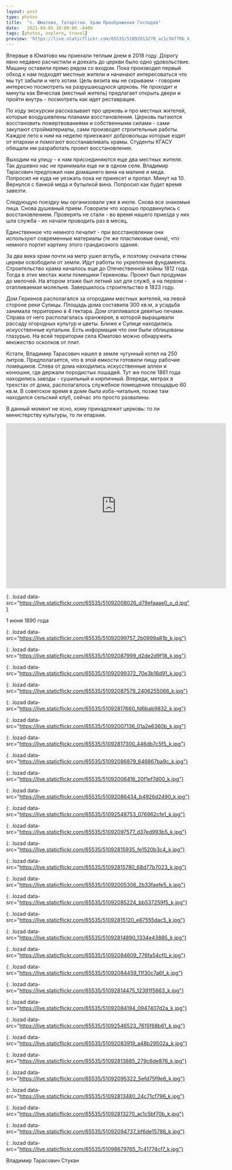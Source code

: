 ```yaml
---
layout: post
type: photos
title:  "с. Юматово, Татарстан. Храм Преображения Господня"
date:   2021-04-05 10:00:00 -0400
tags: [photos, explore, travel]
preview: 'https://live.staticflickr.com/65535/51092813270_ac1c5bf70b_k_d.jpg'
---
```


Впервые в Юматово мы приехали теплым днем в 2018 году. Дорогу явно недавно расчистили и доехать до церкви было одно удовольствие. Машину оставили прямо рядом со входом. Пока производил первый обход к нам подходят местные жители и начинают интересоваться что мы тут забыли и чего хотим. Цель визита мы не скрываем - говорим интересно посмотреть на разрушающуюся церковь. Не проходит и минуты как Вячеслав (местный житель) предлагает открыть двери и пройти внутрь - посмотреть как идет реставрация.

По ходу экскурсии рассказывает про церковь и про местных жителей, которые воодушевлены планами восстановления. Церковь пытаются восстановить пожертвованиями и собственными силами - сами закупают стройматериалы, сами производят строительные работы. Каждое лето к ним на неделю приезжают добровольцы которые ездят от епархии и помогают восстанавливать храмы. Студенты КГАСУ обещали им разработать проект восстановления.

Выходим на улицу - к нам присоединяются еще два местных жителя. Так душевно нас не принимали еще ни в одном селе. Владимир Тарасович предложил нам домашнего вина на малине и меда. Попросил не куда не уезжать пока не принесет и пропал. Минут на 10. Вернулся с банкой меда и бутылкой вина. Попросил как будет время завезти.

Следующую поездку мы организовали уже в июле. Снова все знакомые лица. Снова душевный прием. Говорили что хорошо продвинулись с восстановлением. Проверять не стали - во время нашего приезда у них шла служба - их начали проводить раз в месяц.

Единственное что немного печалит - при восстановлении они используют современные материалы (те же пластиковые окна), что немного портит картину этого грандиозного здания. 

За два века храм почти на метр ушел вглубь, и поэтому сначала стены церкви освободили от земли. Идут работы по укрепления фундамента. Строительство храма началось еще до Отечественной войны 1812 года. Тогда в этих местах жили помещики Геркеновы. Проект был продуман до мелочей. На втором этаже был летний зал для служб, а на первом - отапливаемая молельня. Завершилось строительство в 1823 году.

Дом Геркенов располагался за огородами местных жителей, на левой стороне реки Сулицы. Площадь дома составила 300 кв.м, а усадьба занимала территорию в 4 гектара. Дом отапливался девятью печами. Справа от него располагалась оранжерея, в которой выращивали рассаду огородных культур и цветы. Ближе к Сулице находились искусственные купальни. Есть информация что они были облицованы глазурью. На всей территории села Юматово можно обнаружить множество осколков от плит.

Кстати, Владимир Тарасович нашел в земле чугунный котел на 250 литров. Предполагается, что в этой емкости готовили пищу рабочие помещиков. Слева от дома находились искусственные аллеи и конюшни, где держали породистых лошадей. Тут же после 1861 года находились заводы - сушильный и кирпичный. Впереди, метрах в трехстах от дома, располагалось служебное помещение площадью 60 кв.м. В советское время в доме была изба-читальня, позже там находился сельский клуб, сейчас это просто развалины.

В данный момент не ясно, кому принадлежит церковь: то ли министерству культуры, то ли епархии.

<iframe src="https://www.google.com/maps/embed?pb=!1m14!1m12!1m3!1d7847.465309428972!2d48.70915849339803!3d55.692014922148594!2m3!1f0!2f0!3f0!3m2!1i1024!2i768!4f13.1!5e1!3m2!1sen!2sca!4v1617676242941!5m2!1sen!2sca" width="600" height="450" frameborder="0" style="border:0" allowfullscreen="" class="post-map"></iframe>

![](){: .lozad data-src="https://live.staticflickr.com/65535/51092008026_d79efaaae0_o_d.jpg"}

1 июня 1890 года

![](){: .lozad data-src="https://live.staticflickr.com/65535/51092099757_2b0999a81b_k.jpg"}

![](){: .lozad data-src="https://live.staticflickr.com/65535/51092087999_d2de2d9f18_k.jpg"}

![](){: .lozad data-src="https://live.staticflickr.com/65535/51092099372_70e3b16d91_k.jpg"}

![](){: .lozad data-src="https://live.staticflickr.com/65535/51092087579_2406255066_k.jpg"}

![](){: .lozad data-src="https://live.staticflickr.com/65535/51092817660_fd6bab9832_k.jpg"}

![](){: .lozad data-src="https://live.staticflickr.com/65535/51092007136_01a2e6360b_k.jpg"}

![](){: .lozad data-src="https://live.staticflickr.com/65535/51092817300_446db7c5f5_k.jpg"}

![](){: .lozad data-src="https://live.staticflickr.com/65535/51092086879_646867ba9c_k.jpg"}

![](){: .lozad data-src="https://live.staticflickr.com/65535/51092006416_20f1ef7d00_k.jpg"}

![](){: .lozad data-src="https://live.staticflickr.com/65535/51092086434_b4926d2490_k.jpg"}

![](){: .lozad data-src="https://live.staticflickr.com/65535/51092548753_076962cfe1_k.jpg"}

![](){: .lozad data-src="https://live.staticflickr.com/65535/51092097577_d37ed993b5_k.jpg"}

![](){: .lozad data-src="https://live.staticflickr.com/65535/51092815935_fe1520b3c4_k.jpg"}

![](){: .lozad data-src="https://live.staticflickr.com/65535/51092815780_68d77b7023_k.jpg"}

![](){: .lozad data-src="https://live.staticflickr.com/65535/51092005306_2b33faefe5_k.jpg"}

![](){: .lozad data-src="https://live.staticflickr.com/65535/51092085224_bb537259f5_k.jpg"}

![](){: .lozad data-src="https://live.staticflickr.com/65535/51092815120_e87555dac5_k.jpg"}

![](){: .lozad data-src="https://live.staticflickr.com/65535/51092814890_1334e43885_k.jpg"}

![](){: .lozad data-src="https://live.staticflickr.com/65535/51092084609_776fa54cf0_k.jpg"}

![](){: .lozad data-src="https://live.staticflickr.com/65535/51092084459_11f30c7a6f_k.jpg"}

![](){: .lozad data-src="https://live.staticflickr.com/65535/51092814475_12391f5663_k.jpg"}

![](){: .lozad data-src="https://live.staticflickr.com/65535/51092084194_0947407d2a_k.jpg"}

![](){: .lozad data-src="https://live.staticflickr.com/65535/51092546523_7615f68b61_k.jpg"}

![](){: .lozad data-src="https://live.staticflickr.com/65535/51092083919_a48b29502a_k.jpg"}

![](){: .lozad data-src="https://live.staticflickr.com/65535/51092813885_279c6de876_k.jpg"}

![](){: .lozad data-src="https://live.staticflickr.com/65535/51092095322_5efd75f9e6_k.jpg"}

![](){: .lozad data-src="https://live.staticflickr.com/65535/51092813480_24c71cf796_k.jpg"}

![](){: .lozad data-src="https://live.staticflickr.com/65535/51092813270_ac1c5bf70b_k.jpg"}

![](){: .lozad data-src="https://live.staticflickr.com/65535/51092094737_bf6de15786_k.jpg"}

![](){: .lozad data-src="https://live.staticflickr.com/65535/51098679765_7c41774cf7_k.jpg"}

Владимир Тарасович Стукан
